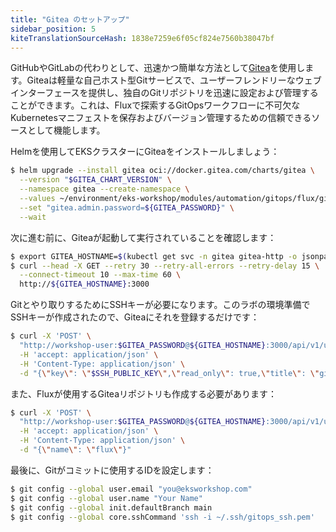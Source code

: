 ```yaml
---
title: "Gitea のセットアップ"
sidebar_position: 5
kiteTranslationSourceHash: 1838e7259e6f05cf824e7560b38047bf
---
```


GitHubやGitLabの代わりとして、迅速かつ簡単な方法として[Gitea](https://gitea.com)を使用します。Giteaは軽量な自己ホスト型Gitサービスで、ユーザーフレンドリーなウェブインターフェースを提供し、独自のGitリポジトリを迅速に設定および管理することができます。これは、Fluxで探索するGitOpsワークフローに不可欠なKubernetesマニフェストを保存およびバージョン管理するための信頼できるソースとして機能します。

Helmを使用してEKSクラスターにGiteaをインストールしましょう：

```bash
$ helm upgrade --install gitea oci://docker.gitea.com/charts/gitea \
  --version "$GITEA_CHART_VERSION" \
  --namespace gitea --create-namespace \
  --values ~/environment/eks-workshop/modules/automation/gitops/flux/gitea/values.yaml \
  --set "gitea.admin.password=${GITEA_PASSWORD}" \
  --wait
```

次に進む前に、Giteaが起動して実行されていることを確認します：

```bash timeout=300
$ export GITEA_HOSTNAME=$(kubectl get svc -n gitea gitea-http -o jsonpath="{.status.loadBalancer.ingress[*].hostname}")
$ curl --head -X GET --retry 30 --retry-all-errors --retry-delay 15 \
  --connect-timeout 10 --max-time 60 \
  http://${GITEA_HOSTNAME}:3000
```

Gitとやり取りするためにSSHキーが必要になります。このラボの環境準備でSSHキーが作成されたので、Giteaにそれを登録するだけです：

```bash
$ curl -X 'POST' \
  "http://workshop-user:$GITEA_PASSWORD@${GITEA_HOSTNAME}:3000/api/v1/user/keys" \
  -H 'accept: application/json' \
  -H 'Content-Type: application/json' \
  -d "{\"key\": \"$SSH_PUBLIC_KEY\",\"read_only\": true,\"title\": \"gitops\"}"
```

また、Fluxが使用するGiteaリポジトリも作成する必要があります：

```bash
$ curl -X 'POST' \
  "http://workshop-user:$GITEA_PASSWORD@${GITEA_HOSTNAME}:3000/api/v1/user/repos" \
  -H 'accept: application/json' \
  -H 'Content-Type: application/json' \
  -d "{\"name\": \"flux\"}"
```

最後に、Gitがコミットに使用するIDを設定します：

```bash
$ git config --global user.email "you@eksworkshop.com"
$ git config --global user.name "Your Name"
$ git config --global init.defaultBranch main
$ git config --global core.sshCommand 'ssh -i ~/.ssh/gitops_ssh.pem'
```
